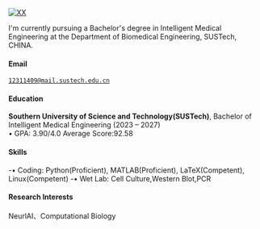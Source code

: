 [![XX](https://img.shields.io/badge/XX-github-blue?logo=github)](https://github.com/XX)

I'm currently pursuing a Bachelor's degree in Intelligent Medical Engineering at the Department of Biomedical Engineering, SUSTech, CHINA.

#### Email  
<code>12311409@mail.sustech.edu.cn</code>  

#### Education  
**Southern University of Science and Technology(SUSTech)**, Bachelor of Intelligent Medical Engineering (2023 – 2027)  
• GPA: 3.90/4.0  Average Score:92.58
#### Skills
-• Coding: Python(Proficient), MATLAB(Proficient), LaTeX(Competent), Linux(Competent)
-• Wet Lab: Cell Culture,Western Blot,PCR

#### Research Interests  
NeurlAI、Computational Biology
